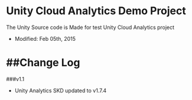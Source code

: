 # Unity Cloud Analytics Demo Project
The Unity Source code is Made for test Unity Cloud Analytics project

* Modified: Feb 05th, 2015

##Change Log
============
###v1.1
- Unity Analytics SKD updated to v1.7.4
